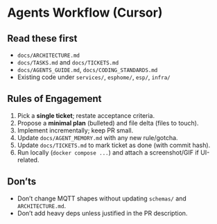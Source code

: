 # Agents Workflow (Cursor)

## Read these first
- `docs/ARCHITECTURE.md`
- `docs/TASKS.md` and `docs/TICKETS.md`
- `docs/AGENTS_GUIDE.md`, `docs/CODING_STANDARDS.md`
- Existing code under `services/`, `esphome/`, `esp/`, `infra/`

## Rules of Engagement
1) Pick a **single ticket**; restate acceptance criteria.
2) Propose a **minimal plan** (bulleted) and file delta (files to touch).
3) Implement incrementally; keep PR small.
4) Update `docs/AGENT_MEMORY.md` with any new rule/gotcha.
5) Update `docs/TICKETS.md` to mark ticket as done (with commit hash).
6) Run locally (`docker compose ...`) and attach a screenshot/GIF if UI-related.

## Don’ts
- Don’t change MQTT shapes without updating `schemas/` and `ARCHITECTURE.md`.
- Don’t add heavy deps unless justified in the PR description.
